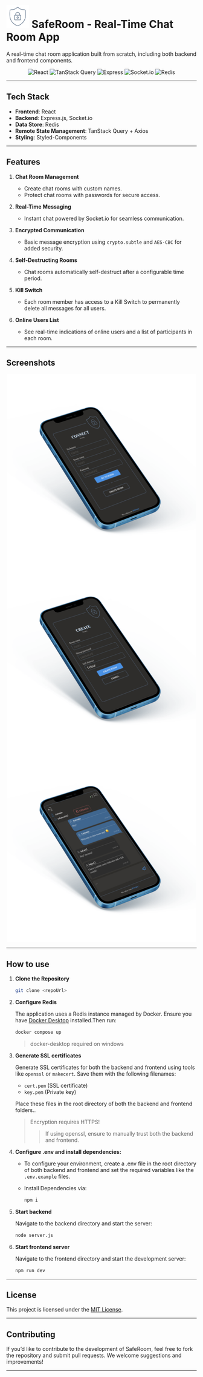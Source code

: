 # <img width="60" src ="./frontend/src/assets/lock1.svg" /> **SafeRoom - Real-Time Chat Room App**

A real-time chat room application built from scratch, including both backend and frontend components.

<p align="center">

  <img src="https://img.shields.io/badge/React-18.3.1-blue" alt="React">
  <img src="https://img.shields.io/badge/TanStack%20Query-5.62.8-blue" alt="TanStack Query">
  <img src="https://img.shields.io/badge/Express-4.21.2-green" alt="Express">
  <img src="https://img.shields.io/badge/Socket.io-4.8.1-green" alt="Socket.io">
  <img src="https://img.shields.io/badge/Redis-4.7.0-green" alt="Redis">
</p>

---

## **Tech Stack**

- **Frontend**: React
- **Backend**: Express.js, Socket.io
- **Data Store**: Redis
- **Remote State Management**: TanStack Query + Axios
- **Styling**: Styled-Components

---

## **Features**

1. **Chat Room Management**

   - Create chat rooms with custom names.
   - Protect chat rooms with passwords for secure access.

2. **Real-Time Messaging**

   - Instant chat powered by Socket.io for seamless communication.

3. **Encrypted Communication**

   - Basic message encryption using `crypto.subtle` and `AES-CBC` for added security.

4. **Self-Destructing Rooms**

   - Chat rooms automatically self-destruct after a configurable time period.

5. **Kill Switch**

   - Each room member has access to a Kill Switch to permanently delete all messages for all users.

6. **Online Users List**

   - See real-time indications of online users and a list of participants in each room.

---

## **Screenshots**

<p align="center">
  <img align="center" height="500" src="./github_images/main.png" alt="Main screen"/>
  <img align="center" height="500" src="./github_images/create.png" alt="Create room screen"/>
  <img align="center" height="500" src="./github_images/chat.png" alt="Chat screen"/>
</p>

---

## **How to use**

1. **Clone the Repository**

   ```bash
   git clone <repoUrl>
   ```

2. **Configure Redis**

   The application uses a Redis instance managed by Docker. Ensure you have [Docker Desktop](https://www.docker.com/products/docker-desktop/) installed.Then run:

   ```bash
   docker compose up
   ```

   > docker-desktop required on windows

3. **Generate SSL certificates**

   Generate SSL certificates for both the backend and frontend using tools like `openssl` or `makecert`. Save them with the following filenames:

   - `cert.pem` (SSL certificate)
   - `key.pem` (Private key)

   Place these files in the root directory of both the backend and frontend folders..

   > Encryption requires HTTPS!
   >
   > > If using openssl, ensure to manually trust both the backend and frontend.

4. **Configure .env and install dependencies:**

   - To configure your environment, create a .env file in the root directory of both backend and frontend and set the required variables like the `.env.example` files.

   - Install Dependencies via:

     ```bash
     npm i
     ```

5. **Start backend**

   Navigate to the backend directory and start the server:

   ```bash
   node server.js
   ```

6. **Start frontend server**

   Navigate to the frontend directory and start the development server:

   ```bash
   npm run dev
   ```

---

## **License**

This project is licensed under the [MIT License](./LICENSE).

---

## **Contributing**

If you’d like to contribute to the development of SafeRoom, feel free to fork the repository and submit pull requests. We welcome suggestions and improvements!

---

